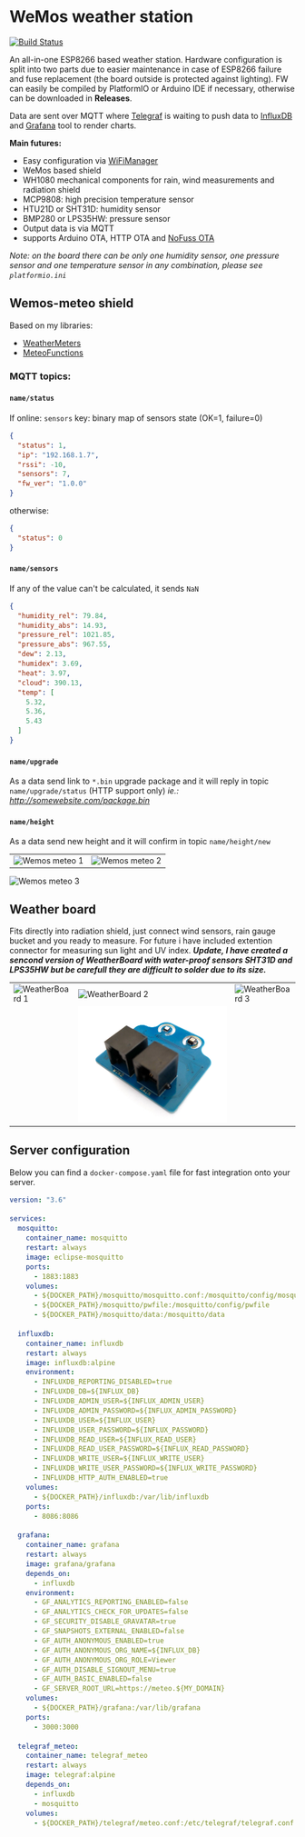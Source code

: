 # WeMos weather station
[![Build Status](https://travis-ci.org/pilotak/WemosWeatherStation.svg?branch=master)](https://travis-ci.org/pilotak/WemosWeatherStation)

An all-in-one ESP8266 based weather station. Hardware configuration is split into two parts due to easier maintenance in case of ESP8266 failure and fuse replacement (the board outside is protected against lighting). FW can easily be compiled by PlatformIO or Arduino IDE if necessary, otherwise can be downloaded in **Releases**.

Data are sent over MQTT where [Telegraf](https://www.influxdata.com/time-series-platform/telegraf/) is waiting to push data to [InfluxDB](https://www.influxdata.com/time-series-platform/influxdb/) and [Grafana](https://grafana.com/) tool to render charts.

**Main futures:**
- Easy configuration via [WiFiManager](https://github.com/tzapu/WiFiManager)
- WeMos based shield
- WH1080 mechanical components for rain, wind measurements and radiation shield
- MCP9808: high precision temperature sensor
- HTU21D or SHT31D: humidity sensor
- BMP280 or LPS35HW: pressure sensor
- Output data is via MQTT
- supports Arduino OTA, HTTP OTA and [NoFuss OTA](https://github.com/xoseperez/espurna)

*Note: on the board there can be only one humidity sensor, one pressure sensor and one temperature sensor in any combination, please see `platformio.ini`*

## Wemos-meteo shield
Based on my libraries:
- [WeatherMeters](https://github.com/pilotak/WeatherMeters)
- [MeteoFunctions](https://github.com/pilotak/MeteoFunctions)

### MQTT topics:
#### `name/status`
If online:
`sensors` key: binary map of sensors state (OK=1, failure=0)
```json
{
  "status": 1,
  "ip": "192.168.1.7",
  "rssi": -10,
  "sensors": 7,
  "fw_ver": "1.0.0"
}
```

otherwise:
```json
{
  "status": 0
}
```

#### `name/sensors`
If any of the value can't be calculated, it sends `NaN`
```json
{
  "humidity_rel": 79.84,
  "humidity_abs": 14.93,
  "pressure_rel": 1021.85,
  "pressure_abs": 967.55,
  "dew": 2.13,
  "humidex": 3.69,
  "heat": 3.97,
  "cloud": 390.13,
  "temp": [
    5.32,
    5.36,
    5.43
  ]
}
```

#### `name/upgrade`
As a data send link to `*.bin` upgrade package and it will reply in topic `name/upgrade/status` (HTTP support only) *ie.: http://somewebsite.com/package.bin*

#### `name/height`
As a data send new height and it will confirm in topic `name/height/new`

<table border="0">
 <tr>
    <td><img alt="Wemos meteo 1"src="./Images/WeMos-meteo_1.jpg"/></td>
    <td><img alt="Wemos meteo 2"src="./Images/WeMos-meteo_2.jpg"/></td>
 </tr>
</table>

![Wemos meteo 3](./Images/WeMos-meteo_3.jpg)

## Weather board
Fits directly into radiation shield, just connect wind sensors, rain gauge bucket and you ready to measure. For future i have included extention connector for measuring sun light and UV index.
**_Update, I have created a sencond version of WeatherBoard with water-proof sensors SHT31D and LPS35HW but be carefull they are difficult to solder due to its size._**

<table border="0">
 <tr>
    <td><img alt="WeatherBoard 1"src="./Images/WeatherBoard_1.jpg"/></td>
    <td><img alt="WeatherBoard 2"src="./Images/WeatherBoard_2.jpg"/></td>
    <td><img alt="WeatherBoard 3"src="./Images/WeatherBoard_3.jpg"/></td>
 </tr>
 <tr>
    <td></td>
    <td><img alt="WeatherBoard V2"src="./Images/WeatherBoard_v2.jpg"/></td>
    <td></td>
 </tr>
</table>

## Server configuration
Below you can find a `docker-compose.yaml` file for fast integration onto your server.
```yaml
version: "3.6"

services:
  mosquitto:
    container_name: mosquitto
    restart: always
    image: eclipse-mosquitto
    ports:
      - 1883:1883
    volumes:
      - ${DOCKER_PATH}/mosquitto/mosquitto.conf:/mosquitto/config/mosquitto.conf
      - ${DOCKER_PATH}/mosquitto/pwfile:/mosquitto/config/pwfile
      - ${DOCKER_PATH}/mosquitto/data:/mosquitto/data

  influxdb:
    container_name: influxdb
    restart: always
    image: influxdb:alpine
    environment:
      - INFLUXDB_REPORTING_DISABLED=true
      - INFLUXDB_DB=${INFLUX_DB}
      - INFLUXDB_ADMIN_USER=${INFLUX_ADMIN_USER}
      - INFLUXDB_ADMIN_PASSWORD=${INFLUX_ADMIN_PASSWORD}
      - INFLUXDB_USER=${INFLUX_USER}
      - INFLUXDB_USER_PASSWORD=${INFLUX_PASSWORD}
      - INFLUXDB_READ_USER=${INFLUX_READ_USER}
      - INFLUXDB_READ_USER_PASSWORD=${INFLUX_READ_PASSWORD}
      - INFLUXDB_WRITE_USER=${INFLUX_WRITE_USER}
      - INFLUXDB_WRITE_USER_PASSWORD=${INFLUX_WRITE_PASSWORD}
      - INFLUXDB_HTTP_AUTH_ENABLED=true
    volumes:
      - ${DOCKER_PATH}/influxdb:/var/lib/influxdb
    ports:
      - 8086:8086

  grafana:
    container_name: grafana
    restart: always
    image: grafana/grafana
    depends_on:
      - influxdb
    environment:
      - GF_ANALYTICS_REPORTING_ENABLED=false
      - GF_ANALYTICS_CHECK_FOR_UPDATES=false
      - GF_SECURITY_DISABLE_GRAVATAR=true
      - GF_SNAPSHOTS_EXTERNAL_ENABLED=false
      - GF_AUTH_ANONYMOUS_ENABLED=true
      - GF_AUTH_ANONYMOUS_ORG_NAME=${INFLUX_DB}
      - GF_AUTH_ANONYMOUS_ORG_ROLE=Viewer
      - GF_AUTH_DISABLE_SIGNOUT_MENU=true
      - GF_AUTH_BASIC_ENABLED=false
      - GF_SERVER_ROOT_URL=https://meteo.${MY_DOMAIN}
    volumes:
      - ${DOCKER_PATH}/grafana:/var/lib/grafana
    ports:
      - 3000:3000

  telegraf_meteo:
    container_name: telegraf_meteo
    restart: always
    image: telegraf:alpine
    depends_on:
      - influxdb
      - mosquitto
    volumes:
      - ${DOCKER_PATH}/telegraf/meteo.conf:/etc/telegraf/telegraf.conf:ro

```

